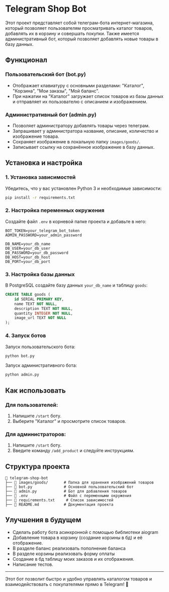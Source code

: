 # Telegram Shop Bot

Этот проект представляет собой телеграм-бота интернет-магазина, который позволяет пользователям просматривать каталог товаров, добавлять их в корзину и совершать покупки. Также имеется административный бот, который позволяет добавлять новые товары в базу данных.

## Функционал

### Пользовательский бот (bot.py)
- Отображает клавиатуру с основными разделами: "Каталог", "Корзина", "Мои заказы", "Мой баланс".
- При нажатии на "Каталог" загружает список товаров из базы данных и отправляет их пользователю с описанием и изображением.

### Административный бот (admin.py)
- Позволяет администратору добавлять товары через телеграм.
- Запрашивает у администратора название, описание, количество и изображение товара.
- Сохраняет изображение в локальную папку `images/goods/`.
- Записывает ссылку на сохранённое изображение в базу данных.

## Установка и настройка

### 1. Установка зависимостей

Убедитесь, что у вас установлен Python 3 и необходимые зависимости:
```sh
pip install -r requirements.txt
```

### 2. Настройка переменных окружения

Создайте файл `.env` в корневой папке проекта и добавьте в него:
```
BOT_TOKEN=your_telegram_bot_token
ADMIN_PASSWORD=your_admin_password

DB_NAME=your_db_name
DB_USER=your_db_user
DB_PASSWORD=your_db_password
DB_HOST=your_db_host
DB_PORT=your_db_port
```

### 3. Настройка базы данных

В PostgreSQL создайте базу данных `your_db_name` и таблицу `goods`:
```sql
CREATE TABLE goods (
    id SERIAL PRIMARY KEY,
    name TEXT NOT NULL,
    description TEXT NOT NULL,
    quantity INTEGER NOT NULL,
    image_url TEXT NOT NULL
);
```

### 4. Запуск ботов

Запуск пользовательского бота:
```sh
python bot.py
```

Запуск административного бота:
```sh
python admin.py
```

## Как использовать

### Для пользователей:
1. Напишите `/start` боту.
2. Выберите "Каталог" и просмотрите список товаров.

### Для администраторов:
1. Напишите `/start` боту.
2. Введите команду `/add_product` и следуйте инструкциям.

## Структура проекта
```
📂 telegram-shop-bot
├── 📂 images/goods/       # Папка для хранения изображений товаров
├── 📄 bot.py              # Основной пользовательский бот
├── 📄 admin.py            # Бот для добавления товаров
├── 📄 .env                # Файл с переменными окружения
├── 📄 requirements.txt     # Список зависимостей
├── 📄 README.md           # Документация проекта
```

## Улучшения в будущем
- Сделать работу бота асинхронной с помощью библиотеки aiogram
- Добавление товара в корзину (создание корзины в бд) и её отображение.
- В разделе баланс реализовать пополнение баланса
- В разделе корзины реализовать форму оплаты
- Создание в бд таблицу моих заказов и их отображения.
- Написание тестов.

---

Этот бот позволит быстро и удобно управлять каталогом товаров и взаимодействовать с покупателями прямо в Telegram! 🚀

